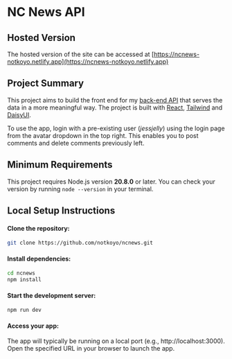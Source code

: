 # NC News API

## Hosted Version

The hosted version of the site can be accessed at [https://ncnews-notkoyo.netlify.app](https://ncnews-notkoyo.netlify.app)

## Project Summary

This project aims to build the front end for my [back-end API](https://github.com/notkoyo/ncnews-api) that serves the data in a more meaningful way. The project is built with [React](https://react.dev), [Tailwind](https://tailwindcss.com) and [DaisyUI](https://daisyui.com).

To use the app, login with a pre-existing user (*jessjelly*) using the login page from the avatar dropdown in the top right.
This enables you to post comments and delete comments previously left.

## Minimum Requirements

This project requires Node.js version **20.8.0** or later. You can check your version by running `node --version` in your terminal.

## Local Setup Instructions

#### Clone the repository:
```Bash
git clone https://github.com/notkoyo/ncnews.git
```

#### Install dependencies:
```Bash
cd ncnews
npm install
```

#### Start the development server:
```Bash
npm run dev
```

#### Access your app:
The app will typically be running on a local port (e.g., http://localhost:3000). Open the specified URL in your browser to launch the app.